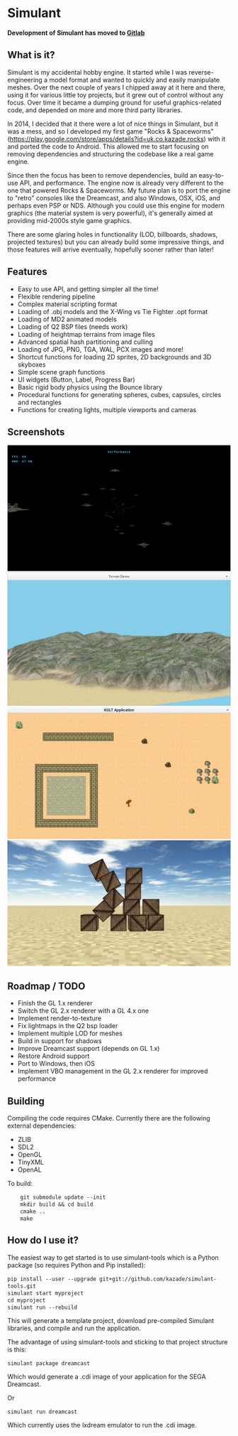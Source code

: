 # Simulant

**Development of Simulant has moved to [Gitlab](https://gitlab.com/simulant/simulant/)**

## What is it?

Simulant is my accidental hobby engine. It started while I was reverse-engineering a model format and wanted to quickly and easily manipulate meshes. Over the next couple of years I chipped away at it here and there, using it for various little toy projects, but it grew out of control without any focus. Over time it became a dumping ground for useful graphics-related code, and depended on more and more third party libraries. 

In 2014, I decided that it there were a lot of nice things in Simulant, but it was a mess, and so I developed my first game "Rocks & Spaceworms" (https://play.google.com/store/apps/details?id=uk.co.kazade.rocks) with it and ported the code to Android. This allowed me to start focusing on removing dependencies and structuring the codebase like a real game engine. 

Since then the focus has been to remove dependencies, build an easy-to-use API, and performance. The engine now is already very different to the one that powered Rocks & Spaceworms. My future plan is to port the engine to "retro" consoles like the Dreamcast, and also Windows, OSX, iOS, and perhaps even PSP or NDS. Although you could use this engine for modern graphics (the material system is very powerful), it's generally aimed at providing mid-2000s style game graphics. 

There are some glaring holes in functionality (LOD, billboards, shadows, projected textures) but you can already build some impressive things, and those features will arrive eventually, hopefully sooner rather than later!

## Features

 * Easy to use API, and getting simpler all the time!
 * Flexible rendering pipeline
 * Complex material scripting format
 * Loading of .obj models and the X-Wing vs Tie Fighter .opt format
 * Loading of MD2 animated models
 * Loading of Q2 BSP files (needs work)
 * Loading of heightmap terrains from image files
 * Advanced spatial hash partitioning and culling
 * Loading of JPG, PNG, TGA, WAL, PCX images and more!
 * Shortcut functions for loading 2D sprites, 2D backgrounds and 3D skyboxes
 * Simple scene graph functions
 * UI widgets (Button, Label, Progress Bar)
 * Basic rigid body physics using the Bounce library
 * Procedural functions for generating spheres, cubes, capsules, circles and rectangles
 * Functions for creating lights, multiple viewports and cameras

## Screenshots

![screenshot 1](/screenshots/screenshot1.png?raw=true)
![screenshot 2](/screenshots/screenshot2.png?raw=true)
![screenshot 3](/screenshots/screenshot3.png?raw=true)
![screenshot 4](/screenshots/screenshot4.png?raw=true)

## Roadmap / TODO

 * Finish the GL 1.x renderer
 * Switch the GL 2.x renderer with a GL 4.x one
 * Implement render-to-texture
 * Fix lightmaps in the Q2 bsp loader
 * Implement multiple LOD for meshes
 * Build in support for shadows
 * Improve Dreamcast support (depends on GL 1.x)
 * Restore Android support
 * Port to Windows, then iOS
 * Implement VBO management in the GL 2.x renderer for improved performance 

## Building

Compiling the code requires CMake. Currently there are the following external dependencies:

 - ZLIB
 - SDL2
 - OpenGL
 - TinyXML
 - OpenAL

To build:

```
    git submodule update --init 
    mkdir build && cd build
    cmake ..
    make
```

## How do I use it?

The easiest way to get started is to use simulant-tools which is a Python package (so requires Python and Pip installed):

```
pip install --user --upgrade git+git://github.com/kazade/simulant-tools.git
simulant start myproject
cd myproject
simulant run --rebuild
```

This will generate a template project, download pre-compiled Simulant libraries, and compile and run the application.

The advantage of using simulant-tools and sticking to that project structure is this:

```
simulant package dreamcast
```

Which would generate a .cdi image of your application for the SEGA Dreamcast.

Or

```
simulant run dreamcast
```

Which currently uses the lxdream emulator to run the .cdi image.

